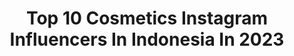 ---
title: Top 10 Cosmetics Instagram Influencers In Indonesia In 2023
description: >-
  Find top cosmetics Instagram influencers in Indonesia in 2023. Most popular hashtags: #nghienmakeup #helwaaestheticcenter #thrshopeedarikayla.
platform: Instagram
hits: 143
text_top: Discover the best Instagram influencers on inBeat.
text_bottom: Our search engine has 143 Instagram influencers like this in Indonesia for you to collaborate.
profiles:
  - username: "khadijahazzahra_owner"
    fullname: >-
      Khadijah Azzahra
    bio: >-
      Happy wife ♥️ @alifozan_halabia Founder of @khadijahazzahra_Makeup @thanabeauty @kokha_cosmetic @khaira_decoration
    location: "Indonesia"
    followers: 190966
    engagement: 383
    commentsToLikes: 0.010768
    id: ck0tz6olwp8vp0i19vv1z2xsu
    verified: false
    hashtags: "#pejuangkehidupan"
  - username: "yessikanandya"
    fullname: >-
      Yessika Nandya
    bio: >-
      The women behind PT Sukses Karya Yessika | SKY CLINIC @skyclinic.id @beautyskyaesthetic | SKYLA cosmetics,Skyderm Expert,SkyCreative,YessikaTrans.
    location: "Indonesia"
    followers: 61009
    engagement: 415
    commentsToLikes: 0.006192
    id: ck5c7z9448gsr0i11q7tumbr5
    verified: false
    hashtags: "#dirumahaja, #stayhome, #stayathome, #adek"
  - username: "evelynmarietta"
    fullname: >-
      Evelyn Marieta (not Marietta)
    bio: >-
      I'm a #WUNDERWOMAN Founder of @wunderbath.co Cosmetic Formulator 👩🏻‍🔬 Bsc. Nutrition & Food Science (@ualberta)🍋 Creative Advocate 💡 @emma_marieta 👼🏻
    location: "Indonesia"
    followers: 31583
    engagement: 231
    commentsToLikes: 0.016704
    id: ck5ce9eu6klqp0i11shp12u76
    verified: false
    hashtags: "#davinesenjoythesmallthings, #uniqlomy, #mylifewear, #10yearsofuniqlo"
  - username: "yenjiivu"
    fullname: >-
      𝒴𝑒𝓃𝒥𝒾𝒾
    bio: >-
      1m71 🦋 📥 ᴍᴀɪʟ : ʙᴏᴏᴋɪɴɢʏᴇɴᴊɪɪᴠᴜ@ɢᴍᴀɪʟ.ᴄᴏᴍ @facechartbyyenjii @pineapple.cosmetics.y Tiktok ID : yenjiivu 🦋 ʟɪɴᴋ ʏᴏᴜᴛᴜʙᴇ ᴠɪᴅᴇᴏ :
    location: "Indonesia"
    followers: 106387
    engagement: 936
    commentsToLikes: 0.003147
    id: ck6u4urjp5wpa0j71vobbqucy
    verified: false
    hashtags: "#ahegao, #makeuplook, #makeupconcept, #makeupjunkie"
  - username: "azrilradzi"
    fullname: >-
      azrilradzi
    bio: >-
      V’Asia Cosmetic Positive vibes @vasia.official Father to @sarraayesha & @ummarmateen
    location: "Indonesia"
    followers: 110912
    engagement: 125
    commentsToLikes: 0.026210
    id: ck6u0e7cif65s0j71k3sks2tz
    verified: true
    hashtags: "#cuticutimalaysia"
  - username: "kayla.nadira"
    fullname: >-
      Kayla Nadira Cut Almi
    bio: >-
      @kazami_store @kyl.cosmetic @healthyskin_ofc @kazami_daily
    location: "Indonesia"
    followers: 1127741
    engagement: 1057
    commentsToLikes: 0.004761
    id: ck0w4zbz615ch0i19oyp01ezw
    verified: false
    hashtags: "#shopeetanamthr10m, #thrshopeedarikayla, #shopeedarirumah, #giveaway"
  - username: "nada_lohhh"
    fullname: >-
      Nada lohhh Cosmetics💄
    bio: >-
      💄Nada Lohhh cosmetics 📍bandar lampung Cp : 08999088881 🎬 Content heal wounds | voice over | singer | tell stories in writing 📍bandarLampung
    location: "Indonesia"
    followers: 21957
    engagement: 129
    commentsToLikes: 0.035140
    id: ck0w6sqlza4ca0i19x6nx65ol
    verified: false
    hashtags: "#kumpulanpuisi, #puisi, #quotesindonesia, #nada"
  - username: "alhaalfa"
    fullname: >-
      www.alhaalfa.com
    bio: >-
      👰 MAKEUP ARTIST 💄 FOUNDER : ALHAALFA COSMETICS 🔴 MAKEUP & REVIEW QUOTATION pls contact 👇🏻👇🏻 📲 ‭ 018 293 9167 - mell ▶️ PURCHASE AA COSMETICS👇🏻👇🏻
    location: "Indonesia"
    followers: 1006606
    engagement: 78
    commentsToLikes: 0.034486
    id: ck15te4d0hmti0i1984e5zg1o
    verified: false
    hashtags: "#mrtxalhaalfa, #alhaalfaproduk, #mrtpasarseni, #mrtalhaalfacosmetics"
  - username: "naabella.tamimm"
    fullname: >-
      HelwaBeautycare
    bio: >-
      @helwabeautycare @helwa.cosmetics @helwa_aestheticcenter @helwamoda.boutique #cantikituhelwa (handle by admin)
    location: "Indonesia"
    followers: 473991
    engagement: 15
    commentsToLikes: 0.004426
    id: ck0w1qffikmh50i19ryuhfnn8
    verified: false
    hashtags: "#malanghits, #helwa, #helwabeautycare, #clinickecantikanmalang"
  - username: "griya.rr"
    fullname: >-
      Griya Ridha Raharja Drg
    bio: >-
      Cosmetic & Esthetic Dentist Indonesia Griya Dental Care Jakarta Reservation : 021-75905068 WA : 085288016391 #restorationgdc #veneergdc
    location: "Indonesia"
    followers: 179586
    engagement: 107
    commentsToLikes: 0.019647
    id: ck6tm7c3s7b770j71s2o8vywe
    verified: false
    hashtags: "#sharing, #dentist, #dentistry, #selfquarantine"
---